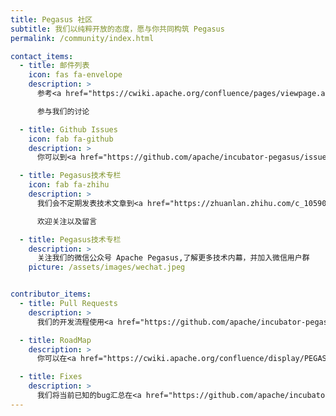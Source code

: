 ```yaml
---
title: Pegasus 社区
subtitle: 我们以纯粹开放的态度，愿与你共同构筑 Pegasus
permalink: /community/index.html

contact_items:
  - title: 邮件列表
    icon: fas fa-envelope
    description: >
      参考<a href="https://cwiki.apache.org/confluence/pages/viewpage.action?pageId=165222461">邮件订阅</a>文档，订阅我们的<a href="mailto: dev-subscribe@pegasus.apache.org">邮件列表</a>

      参与我们的讨论

  - title: Github Issues
    icon: fab fa-github
    description: >
      你可以到<a href="https://github.com/apache/incubator-pegasus/issues">Github Issues</a>向我们报告缺陷，提出改进的建议，以及咨询Pegasus使用中遇到的问题

  - title: Pegasus技术专栏
    icon: fab fa-zhihu
    description: >
      我们会不定期发表技术文章到<a href="https://zhuanlan.zhihu.com/c_1059090995865608192">Pegasus技术专栏</a>，

      欢迎关注以及留言

  - title: Pegasus技术专栏
    description: >
      关注我们的微信公众号 Apache Pegasus,了解更多技术内幕，并加入微信用户群
    picture: /assets/images/wechat.jpeg


contributor_items:
  - title: Pull Requests
    description: >
      我们的开发流程使用<a href="https://github.com/apache/incubator-pegasus/pulls">Github Pull Request</a>机制。你的提交至少需要两个Pegasus Committer的Code Review都通过才可合入主干分支。即使你并不是Pegasus Committer，你也可以对代码提出review，你的建议可能会有助于我们发现问题。你可以参照<a href="https://cwiki.apache.org/confluence/display/PEGASUS/Coding+guides">Coding Guides</a>的规范来提交代码。

  - title: RoadMap
    description: >
      你可以在<a href="https://cwiki.apache.org/confluence/display/PEGASUS/RoadMap">这里</a>找到我们近期的产品规划，对那些你最感兴趣的需求，你可以与我们进行合作开发。此外，我们也会在每次<a href="/docs/downloads">版本发布</a>时向大家同步Pegasus当前已完成开发的功能以及目标。

  - title: Fixes
    description: >
      我们将当前已知的bug汇总在<a href="https://github.com/apache/incubator-pegasus/labels/type%2Fbug">Issues: type/bug</a>。如果你在使用中发现了任何问题，请通过Issues向我们反馈，你的问题反馈也是对我们相当大的帮助。此外，我们极其重视文档的规范化和易读性，这能够帮助我们更好的接入新用户。如果你在阅读文档时发现了问题，也可以向我们提出改进。
---
```


